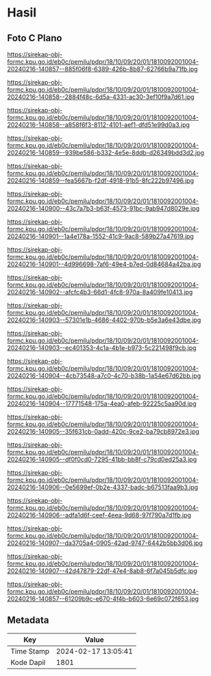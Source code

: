 # Hasil

## Foto C Plano

https://sirekap-obj-formc.kpu.go.id/eb0c/pemilu/pdpr/18/10/09/20/01/1810092001004-20240216-140857--885f06f8-6389-426b-8b87-62766b9a71fb.jpg

https://sirekap-obj-formc.kpu.go.id/eb0c/pemilu/pdpr/18/10/09/20/01/1810092001004-20240216-140858--2884f48c-6d5a-4331-ac30-3ef10f9a7d61.jpg

https://sirekap-obj-formc.kpu.go.id/eb0c/pemilu/pdpr/18/10/09/20/01/1810092001004-20240216-140858--a858f6f3-8112-4101-aef1-dfd51e99d0a3.jpg

https://sirekap-obj-formc.kpu.go.id/eb0c/pemilu/pdpr/18/10/09/20/01/1810092001004-20240216-140859--939be586-b332-4e5e-8ddb-d26349bdd3d2.jpg

https://sirekap-obj-formc.kpu.go.id/eb0c/pemilu/pdpr/18/10/09/20/01/1810092001004-20240216-140859--fea5667b-f2df-4918-91b5-8fc222b97496.jpg

https://sirekap-obj-formc.kpu.go.id/eb0c/pemilu/pdpr/18/10/09/20/01/1810092001004-20240216-140900--43c7a7b3-b63f-4573-91bc-9ab947d8029e.jpg

https://sirekap-obj-formc.kpu.go.id/eb0c/pemilu/pdpr/18/10/09/20/01/1810092001004-20240216-140901--1a4e178a-1552-41c9-9ac8-589b27a47619.jpg

https://sirekap-obj-formc.kpu.go.id/eb0c/pemilu/pdpr/18/10/09/20/01/1810092001004-20240216-140901--4d996698-7af6-49e4-b7ed-0d84684a42ba.jpg

https://sirekap-obj-formc.kpu.go.id/eb0c/pemilu/pdpr/18/10/09/20/01/1810092001004-20240216-140902--afcfc4b3-66d1-4fc8-970a-8a409fe10413.jpg

https://sirekap-obj-formc.kpu.go.id/eb0c/pemilu/pdpr/18/10/09/20/01/1810092001004-20240216-140903--57301e1b-4686-4402-970b-b5e3a6e43dbe.jpg

https://sirekap-obj-formc.kpu.go.id/eb0c/pemilu/pdpr/18/10/09/20/01/1810092001004-20240216-140903--ec401353-4c1a-4b1e-b973-5c221498f9cb.jpg

https://sirekap-obj-formc.kpu.go.id/eb0c/pemilu/pdpr/18/10/09/20/01/1810092001004-20240216-140904--4cb73548-a7c0-4c70-b38b-1a54e67d62bb.jpg

https://sirekap-obj-formc.kpu.go.id/eb0c/pemilu/pdpr/18/10/09/20/01/1810092001004-20240216-140904--17771548-175a-4ea0-afeb-92225c5aa90d.jpg

https://sirekap-obj-formc.kpu.go.id/eb0c/pemilu/pdpr/18/10/09/20/01/1810092001004-20240216-140905--35f631cb-0add-420c-9ce2-ba79cb8972e3.jpg

https://sirekap-obj-formc.kpu.go.id/eb0c/pemilu/pdpr/18/10/09/20/01/1810092001004-20240216-140905--df0f0cd0-7295-41bb-bb8f-c79cd0ed25a3.jpg

https://sirekap-obj-formc.kpu.go.id/eb0c/pemilu/pdpr/18/10/09/20/01/1810092001004-20240216-140906--0e5699ef-0b2e-4337-badc-b67513faa9b3.jpg

https://sirekap-obj-formc.kpu.go.id/eb0c/pemilu/pdpr/18/10/09/20/01/1810092001004-20240216-140906--adfa1d6f-ceef-4eea-9d68-97f790a7d1fb.jpg

https://sirekap-obj-formc.kpu.go.id/eb0c/pemilu/pdpr/18/10/09/20/01/1810092001004-20240216-140907--da3705a4-0905-42ad-9747-6442b5bb3d06.jpg

https://sirekap-obj-formc.kpu.go.id/eb0c/pemilu/pdpr/18/10/09/20/01/1810092001004-20240216-140907--42d47879-22df-47e4-8ab8-6f7a045b5dfc.jpg

https://sirekap-obj-formc.kpu.go.id/eb0c/pemilu/pdpr/18/10/09/20/01/1810092001004-20240216-140857--61209b9c-e670-4f4b-b603-6e69c072f653.jpg


## Metadata

| Key        | Value               |
| ---------- | ------------------- |
| Time Stamp | 2024-02-17 13:05:41 |
| Kode Dapil | 1801                |



